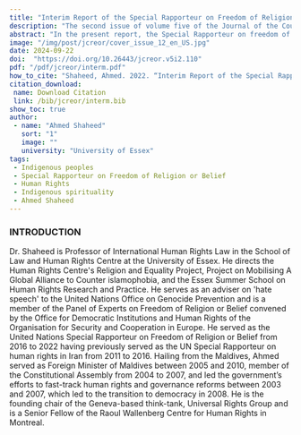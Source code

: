 ```yaml
---
title: "Interim Report of the Special Rapporteur on Freedom of Religion or Belief"
description: "The second issue of volume five of the Journal of the Council for Research on Religion (JCREOR) is a special issue,  From Indigenous ‘Religions’ to Indigenous Values. "
abstract: "In the present report, the Special Rapporteur on freedom of religion or belief, Ahmed Shaheed, initiates a critical conversation within the United Nations system and beyond on obstacles and opportunities facing indigenous peoples’ freedom of religion or belief – a largely overlooked subject."
image: "/img/post/jcreor/cover_issue_12_en_US.jpg"
date: 2024-09-22
doi:  "https://doi.org/10.26443/jcreor.v5i2.110"
pdf: "/pdf/jcreor/interm.pdf"
how_to_cite: "Shaheed, Ahmed. 2022. “Interim Report of the Special Rapporteur on Freedom of Religion or Belief: Indigenous Peoples and the Right to Freedom of Religion or Belief”. Journal of the Council for Research on Religion 5 (2). Montreal, QC, Canada:1–39."
citation_download: 
 name: Download Citation
 link: /bib/jcreor/interm.bib
show_toc: true
author: 
 - name: "Ahmed Shaheed"
   sort: "1"
   image: ""
   university: "University of Essex"
tags: 
 - Indigenous peoples
 - Special Rapporteur on Freedom of Religion or Belief
 - Human Rights
 - Indigenous spirituality
 - Ahmed Shaheed
---
```

### INTRODUCTION

Dr. Shaheed is Professor of International Human Rights Law in the School of Law and Human Rights Centre at the University of Essex. He directs the Human Rights Centre's Religion and Equality Project, Project on Mobilising A Global Alliance to Counter islamophobia, and the Essex Summer School on Human Rights Research and Practice. He serves as an adviser on 'hate speech' to the United Nations Office on Genocide Prevention and is a member of the Panel of Experts on Freedom of Religion or Belief convened by the Office for Democratic Institutions and Human Rights of the Organisation for Security and Cooperation in Europe. He served as the United Nations Special Rapporteur on Freedom of Religion or Belief from 2016 to 2022 having previously served as the UN Special Rapporteur on human rights in Iran from 2011 to 2016. Hailing from the Maldives, Ahmed served as Foreign Minister of Maldives between 2005 and 2010, member of the Constitutional Assembly from 2004 to 2007, and led the government’s efforts to fast-track human rights and governance reforms between 2003 and 2007, which led to the transition to democracy in 2008. He is the founding chair of the Geneva-based think-tank, Universal Rights Group and is a Senior Fellow of the Raoul Wallenberg Centre for Human Rights in Montreal.
